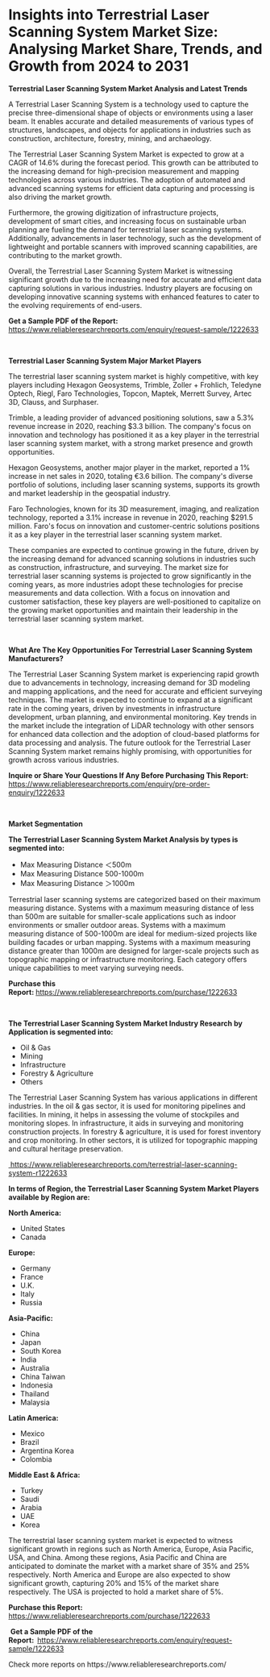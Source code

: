 <p><h1>Insights into Terrestrial Laser Scanning System Market Size: Analysing Market Share, Trends, and Growth from 2024 to 2031</h1></p><p><strong>Terrestrial Laser Scanning System Market Analysis and Latest Trends</strong></p>
<p><p>A Terrestrial Laser Scanning System is a technology used to capture the precise three-dimensional shape of objects or environments using a laser beam. It enables accurate and detailed measurements of various types of structures, landscapes, and objects for applications in industries such as construction, architecture, forestry, mining, and archaeology.</p><p>The Terrestrial Laser Scanning System Market is expected to grow at a CAGR of 14.6% during the forecast period. This growth can be attributed to the increasing demand for high-precision measurement and mapping technologies across various industries. The adoption of automated and advanced scanning systems for efficient data capturing and processing is also driving the market growth.</p><p>Furthermore, the growing digitization of infrastructure projects, development of smart cities, and increasing focus on sustainable urban planning are fueling the demand for terrestrial laser scanning systems. Additionally, advancements in laser technology, such as the development of lightweight and portable scanners with improved scanning capabilities, are contributing to the market growth.</p><p>Overall, the Terrestrial Laser Scanning System Market is witnessing significant growth due to the increasing need for accurate and efficient data capturing solutions in various industries. Industry players are focusing on developing innovative scanning systems with enhanced features to cater to the evolving requirements of end-users.</p></p>
<p><strong>Get a Sample PDF of the Report:&nbsp;</strong> <a href="https://www.reliableresearchreports.com/enquiry/request-sample/1222633">https://www.reliableresearchreports.com/enquiry/request-sample/1222633</a></p>
<p>&nbsp;</p>
<p><strong>Terrestrial Laser Scanning System Major Market Players</strong></p>
<p><p>The terrestrial laser scanning system market is highly competitive, with key players including Hexagon Geosystems, Trimble, Zoller + Frohlich, Teledyne Optech, Riegl, Faro Technologies, Topcon, Maptek, Merrett Survey, Artec 3D, Clauss, and Surphaser.</p><p>Trimble, a leading provider of advanced positioning solutions, saw a 5.3% revenue increase in 2020, reaching $3.3 billion. The company's focus on innovation and technology has positioned it as a key player in the terrestrial laser scanning system market, with a strong market presence and growth opportunities.</p><p>Hexagon Geosystems, another major player in the market, reported a 1% increase in net sales in 2020, totaling €3.6 billion. The company's diverse portfolio of solutions, including laser scanning systems, supports its growth and market leadership in the geospatial industry.</p><p>Faro Technologies, known for its 3D measurement, imaging, and realization technology, reported a 3.1% increase in revenue in 2020, reaching $291.5 million. Faro's focus on innovation and customer-centric solutions positions it as a key player in the terrestrial laser scanning system market.</p><p>These companies are expected to continue growing in the future, driven by the increasing demand for advanced scanning solutions in industries such as construction, infrastructure, and surveying. The market size for terrestrial laser scanning systems is projected to grow significantly in the coming years, as more industries adopt these technologies for precise measurements and data collection. With a focus on innovation and customer satisfaction, these key players are well-positioned to capitalize on the growing market opportunities and maintain their leadership in the terrestrial laser scanning system market.</p></p>
<p>&nbsp;</p>
<p><strong>What Are The Key Opportunities For Terrestrial Laser Scanning System Manufacturers?</strong></p>
<p><p>The Terrestrial Laser Scanning System market is experiencing rapid growth due to advancements in technology, increasing demand for 3D modeling and mapping applications, and the need for accurate and efficient surveying techniques. The market is expected to continue to expand at a significant rate in the coming years, driven by investments in infrastructure development, urban planning, and environmental monitoring. Key trends in the market include the integration of LiDAR technology with other sensors for enhanced data collection and the adoption of cloud-based platforms for data processing and analysis. The future outlook for the Terrestrial Laser Scanning System market remains highly promising, with opportunities for growth across various industries.</p></p>
<p><strong>Inquire or Share Your Questions If Any Before Purchasing This Report:</strong> <a href="https://www.reliableresearchreports.com/enquiry/pre-order-enquiry/1222633">https://www.reliableresearchreports.com/enquiry/pre-order-enquiry/1222633</a></p>
<p>&nbsp;</p>
<p><strong>Market Segmentation</strong></p>
<p><strong>The Terrestrial Laser Scanning System Market Analysis by types is segmented into:</strong></p>
<p><ul><li>Max Measuring Distance ＜500m</li><li>Max Measuring Distance 500-1000m</li><li>Max Measuring Distance ＞1000m</li></ul></p>
<p><p>Terrestrial laser scanning systems are categorized based on their maximum measuring distance. Systems with a maximum measuring distance of less than 500m are suitable for smaller-scale applications such as indoor environments or smaller outdoor areas. Systems with a maximum measuring distance of 500-1000m are ideal for medium-sized projects like building facades or urban mapping. Systems with a maximum measuring distance greater than 1000m are designed for larger-scale projects such as topographic mapping or infrastructure monitoring. Each category offers unique capabilities to meet varying surveying needs.</p></p>
<p><strong>Purchase this Report:&nbsp;</strong><a href="https://www.reliableresearchreports.com/purchase/1222633">https://www.reliableresearchreports.com/purchase/1222633</a></p>
<p>&nbsp;</p>
<p><strong>The Terrestrial Laser Scanning System Market Industry Research by Application is segmented into:</strong></p>
<p><ul><li>Oil & Gas</li><li>Mining</li><li>Infrastructure</li><li>Forestry & Agriculture</li><li>Others</li></ul></p>
<p><p>The Terrestrial Laser Scanning System has various applications in different industries. In the oil & gas sector, it is used for monitoring pipelines and facilities. In mining, it helps in assessing the volume of stockpiles and monitoring slopes. In infrastructure, it aids in surveying and monitoring construction projects. In forestry & agriculture, it is used for forest inventory and crop monitoring. In other sectors, it is utilized for topographic mapping and cultural heritage preservation.</p></p>
<p><a href="https://www.reliableresearchreports.com/terrestrial-laser-scanning-system-r1222633">&nbsp;https://www.reliableresearchreports.com/terrestrial-laser-scanning-system-r1222633</a></p>
<p><strong>In terms of Region, the Terrestrial Laser Scanning System Market Players available by Region are:</strong></p>
<p>
    <p> <strong> North America: </strong>
        <ul>
            <li>United States</li>
            <li>Canada</li>
        </ul>
        </p> 
    <p> <strong> Europe: </strong>
        <ul>
            <li>Germany</li>
            <li>France</li>
            <li>U.K.</li>
            <li>Italy</li>
            <li>Russia</li>
        </ul>
        </p> 
    <p> <strong> Asia-Pacific: </strong>
        <ul>
            <li>China</li>
            <li>Japan</li>
            <li>South Korea</li>
            <li>India</li>
            <li>Australia</li>
            <li>China Taiwan</li>
            <li>Indonesia</li>
            <li>Thailand</li>
            <li>Malaysia</li>
        </ul>
        </p> 
    <p> <strong> Latin America: </strong>
        <ul>
            <li>Mexico</li>
            <li>Brazil</li>
            <li>Argentina Korea</li>
            <li>Colombia</li>
        </ul>
        </p> 
    <p> <strong> Middle East & Africa: </strong>
        <ul>
            <li>Turkey</li>
            <li>Saudi</li>
            <li>Arabia</li>
            <li>UAE</li>
            <li>Korea</li>
        </ul>
    </p>
    </p>
<p><p>The terrestrial laser scanning system market is expected to witness significant growth in regions such as North America, Europe, Asia Pacific, USA, and China. Among these regions, Asia Pacific and China are anticipated to dominate the market with a market share of 35% and 25% respectively. North America and Europe are also expected to show significant growth, capturing 20% and 15% of the market share respectively. The USA is projected to hold a market share of 5%.</p></p>
<p><strong>Purchase this Report: </strong><a href="https://www.reliableresearchreports.com/purchase/1222633">https://www.reliableresearchreports.com/purchase/1222633</a></p>
<p>&nbsp;<strong>Get a Sample PDF of the Report:&nbsp;&nbsp;</strong><a href="https://www.reliableresearchreports.com/enquiry/request-sample/1222633">https://www.reliableresearchreports.com/enquiry/request-sample/1222633</a></p>
<p><strong></strong></p>
<p>Check more reports on https://www.reliableresearchreports.com/</p>